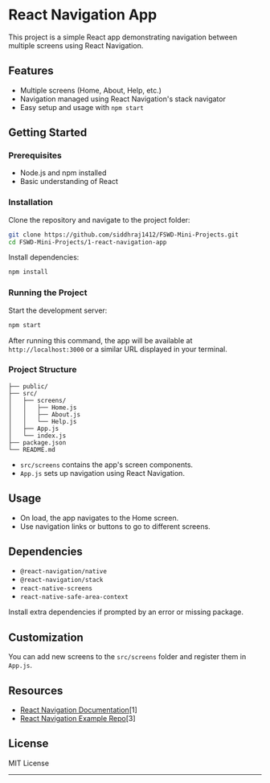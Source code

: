 # React Navigation App

This project is a simple React app demonstrating navigation between multiple screens using React Navigation.

## Features

- Multiple screens (Home, About, Help, etc.)  
- Navigation managed using React Navigation's stack navigator  
- Easy setup and usage with `npm start`  

## Getting Started

### Prerequisites

- Node.js and npm installed  
- Basic understanding of React

### Installation

Clone the repository and navigate to the project folder:

```bash
git clone https://github.com/siddhraj1412/FSWD-Mini-Projects.git
cd FSWD-Mini-Projects/1-react-navigation-app
```

Install dependencies:

```bash
npm install
```

### Running the Project

Start the development server:

```bash
npm start
```

After running this command, the app will be available at `http://localhost:3000` or a similar URL displayed in your terminal.

### Project Structure

```
├── public/
├── src/
│   ├── screens/
│   │   ├── Home.js
│   │   ├── About.js
│   │   └── Help.js
│   ├── App.js
│   └── index.js
├── package.json
└── README.md
```

- `src/screens` contains the app's screen components.
- `App.js` sets up navigation using React Navigation.

## Usage

- On load, the app navigates to the Home screen.
- Use navigation links or buttons to go to different screens.

## Dependencies

- `@react-navigation/native`
- `@react-navigation/stack`
- `react-native-screens`
- `react-native-safe-area-context`

Install extra dependencies if prompted by an error or missing package.

## Customization

You can add new screens to the `src/screens` folder and register them in `App.js`.

## Resources

- [React Navigation Documentation](https://reactnavigation.org/docs/getting-started/)[1]
- [React Navigation Example Repo](https://github.com/keremcubuk/react-navigation-demo)[3]

## License

MIT License

***
